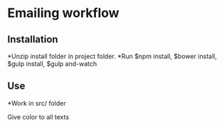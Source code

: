 # Emailing workflow

## Installation
*Unzip install folder in project folder.
*Run $npm install, $bower install, $gulp install, $gulp and-watch

## Use
*Work in src/ folder

Give color to all texts